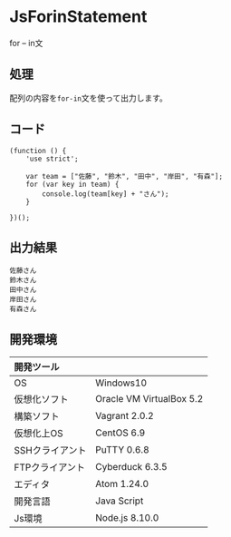 # JsForinStatement
for – in文

## 処理
配列の内容を`for-in`文を使って出力します。

## コード
```
(function () {
    'use strict';

    var team = ["佐藤", "鈴木", "田中", "岸田", "有森"];
    for (var key in team) {
        console.log(team[key] + "さん");
    }

})();
```

## 出力結果  
```
佐藤さん
鈴木さん
田中さん
岸田さん
有森さん
```
  
## 開発環境
| 開発ツール |  |
|:-|:-|
| OS | Windows10 |
| 仮想化ソフト | Oracle VM VirtualBox 5.2 |
| 構築ソフト | Vagrant 2.0.2 |
| 仮想化上OS | CentOS 6.9 |
| SSHクライアント | PuTTY 0.6.8 |
| FTPクライアント | Cyberduck 6.3.5 |
| エディタ | Atom 1.24.0 |
| 開発言語 | Java Script |
| Js環境 | Node.js 8.10.0 |
